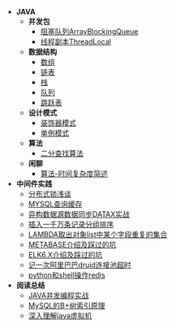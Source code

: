 - **JAVA**
    - **并发包**
        - [阻塞队列ArrayBlockingQueue](JAVA/ArrayBlockingQueue.md)
        - [线程副本ThreadLocal](JAVA/ThreadLocal.md)
    - **数据结构**
        - [数组](JAVA/Array.md)
        - [链表](JAVA/LinkedList.md)
        - [栈](JAVA/Stack.md)
        - [队列](JAVA/Queue.md)
        - [跳跃表](JAVA/SkipList.md)
    - **设计模式**
        - [装饰器模式](PATTERN/Decorator.md)  
        - [单例模式](JAVA/singleton.md)
    - **算法**
        - [二分查找算法](JAVA/BinarySearch.md)    
    - **闲聊**
        - [算法-时间复杂度简述](JAVA/AlgorithmicComplexity.md)
- **中间件实践**
    - [分布式锁浅谈](JAVA/DISTRIBUTEDLOCK.md)  
    - [MYSQL查询缓存](RECORD/MYSQLCACHERECORD.md)
    - [异构数据源数据同步DATAX实战](RECORD/DATAXRECORD.md)
    - [插入一千万条记录分组排序](RECORD/DATAFORKJOIN.md)
    - [LAMBDA取出对象list中某个字段重复的集合](RECORD/FETCHDUPLICATESET-LAMBDA.md)
    - [METABASE介绍及踩过的坑](RECORD/METABASERECORD.md)
    - [ELK6.X介绍及踩过的坑](RECORD/ELKRECORD.md)
    - [记一次阿里巴巴druid连接池超时](RECORD/DRUIDTIMEOUTRECORD.md)
    - [python和shell操作redis](RECORD/PYTHONORSHELLCALLREDIS.md)  
- **阅读总结**
    - [JAVA并发编程实战](READING/CONCURRENTPROGAMMING.md)
    - [MySQL的B+树索引原理](READING/MySQLB+TreeIndex.md)
    - [深入理解java虚拟机](READING/JAVAVIRTUALMACHINE.md)
  